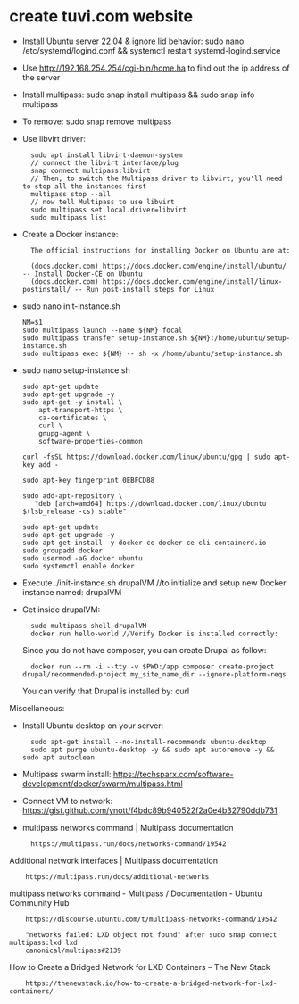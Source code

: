 # create tuvi.com website 
- Install Ubuntu server 22.04 & ignore lid behavior:  sudo nano /etc/systemd/logind.conf && systemctl restart systemd-logind.service
- Use http://192.168.254.254/cgi-bin/home.ha to find out the ip address of the server
- Install multipass:  sudo snap install multipass && sudo snap info multipass
-   To remove:  sudo snap remove multipass
- Use libvirt driver:
        
        sudo apt install libvirt-daemon-system
        // connect the libvirt interface/plug
        snap connect multipass:libvirt
        // Then, to switch the Multipass driver to libvirt, you'll need to stop all the instances first
        multipass stop --all
        // now tell Multipass to use libvirt
        sudo multipass set local.driver=libvirt
        sudo multipass list

- Create a Docker instance:

        The official instructions for installing Docker on Ubuntu are at:

        (docs.docker.com) https://docs.docker.com/engine/install/ubuntu/ -- Install Docker-CE on Ubuntu
        (docs.docker.com) https://docs.docker.com/engine/install/linux-postinstall/ -- Run post-install steps for Linux

-   sudo nano init-instance.sh
        
        NM=$1
        sudo multipass launch --name ${NM} focal
        sudo multipass transfer setup-instance.sh ${NM}:/home/ubuntu/setup-instance.sh
        sudo multipass exec ${NM} -- sh -x /home/ubuntu/setup-instance.sh

-   sudo nano setup-instance.sh
        
        sudo apt-get update
        sudo apt-get upgrade -y
        sudo apt-get -y install \
            apt-transport-https \
            ca-certificates \
            curl \
            gnupg-agent \
            software-properties-common

        curl -fsSL https://download.docker.com/linux/ubuntu/gpg | sudo apt-key add -

        sudo apt-key fingerprint 0EBFCD88

        sudo add-apt-repository \
           "deb [arch=amd64] https://download.docker.com/linux/ubuntu $(lsb_release -cs) stable"

        sudo apt-get update
        sudo apt-get upgrade -y
        sudo apt-get install -y docker-ce docker-ce-cli containerd.io
        sudo groupadd docker
        sudo usermod -aG docker ubuntu
        sudo systemctl enable docker
        
- Execute ./init-instance.sh drupalVM //to initialize and setup new Docker instance named: drupalVM
- Get inside drupalVM:  
        
        sudo multipass shell drupalVM
        docker run hello-world //Verify Docker is installed correctly:  
  
  Since you do not have composer, you can create Drupal as follow:
  
        docker run --rm -i --tty -v $PWD:/app composer create-project drupal/recommended-project my_site_name_dir --ignore-platform-reqs
  
  You can verify that Drupal is installed by: curl 

Miscellaneous:
- Install Ubuntu desktop on your server:  
        
        sudo apt-get install --no-install-recommends ubuntu-desktop
        sudo apt purge ubuntu-desktop -y && sudo apt autoremove -y && sudo apt autoclean

- Multipass swarm install: https://techsparx.com/software-development/docker/swarm/multipass.html
- Connect VM to network:  https://gist.github.com/ynott/f4bdc89b940522f2a0e4b32790ddb731
- multipass networks command | Multipass documentation

        https://multipass.run/docs/networks-command/19542

Additional network interfaces | Multipass documentation

        https://multipass.run/docs/additional-networks

multipass networks command - Multipass / Documentation - Ubuntu Community Hub

        https://discourse.ubuntu.com/t/multipass-networks-command/19542

        "networks failed: LXD object not found" after sudo snap connect multipass:lxd lxd 
        canonical/multipass#2139

How to Create a Bridged Network for LXD Containers – The New Stack

        https://thenewstack.io/how-to-create-a-bridged-network-for-lxd-containers/
